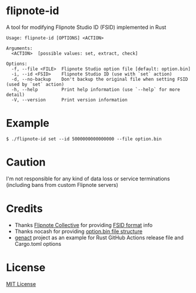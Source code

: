 # flipnote-id

A tool for modifying Flipnote Studio ID (FSID) implemented in Rust

```
Usage: flipnote-id [OPTIONS] <ACTION>

Arguments:
  <ACTION>  [possible values: set, extract, check]

Options:
  -f, --file <FILE>  Flipnote Studio option file [default: option.bin]
  -i, --id <FSID>    Flipnote Studio ID (use with `set` action)
  -d, --no-backup    Don't backup the original file when setting FSID (used by `set` action)
  -h, --help         Print help information (use `--help` for more detail)
  -V, --version      Print version information
```

# Example

```
$ ./flipnote-id set --id 5000000000000000 --file option.bin
```

# Caution

I'm not responsible for any kind of data loss or service terminations (including bans from custom Flipnote servers)

# Credits

- Thanks [Flipnote Collective](https://github.com/Flipnote-Collective) for providing [FSID format](https://github.com/Flipnote-Collective/flipnote-studio-docs/wiki/FSIDs-and-Filenames#flipnote-studio-ids) info
- Thanks nocash for providing [option.bin file structure](https://problemkaputt.de/gbatek-dsi-sd-mmc-flipnote-files.htm)
- [genact](https://github.com/svenstaro/genact) project as an example for Rust GitHub Actions release file and Cargo.toml options

# License

[MIT License](LICENSE)
